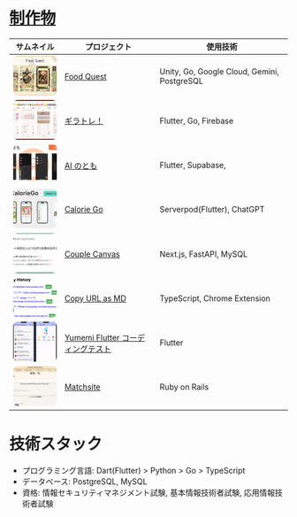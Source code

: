 # [制作物](https://portfolio.you22fy.dev/works/)

| サムネイル                                                                                                                                   | プロジェクト                                                                                  | 使用技術                                    |
| -------------------------------------------------------------------------------------------------------------------------------------------- | --------------------------------------------------------------------------------------------- | ------------------------------------------- |
| <img src="./images/food_quest.png" alt="Food Quest" width="128" height="72" style="object-fit: cover; border-radius: 8px;">                  | [Food Quest](https://portfolio.you22fy.dev/works/food_quest/)                                 | Unity, Go, Google Cloud, Gemini, PostgreSQL |
| <img src="./images/giragira_training.jpg" alt="ギラギラトレーニング" width="128" height="72" style="object-fit: cover; border-radius: 8px;"> | [ギラトレ！](https://portfolio.you22fy.dev/works/gira_train/)                                 | Flutter, Go, Firebase                       |
| <img src="./images/ai_friend.png" alt="AI Friend" width="128" height="72" style="object-fit: cover; border-radius: 8px;">                    | [AI のとも](https://portfolio.you22fy.dev/works/ai_friends/)                                  | Flutter, Supabase,                          |
| <img src="./images/calorie_go.png" alt="Calorie Go" width="128" height="72" style="object-fit: cover; border-radius: 8px;">                  | [Calorie Go](https://portfolio.you22fy.dev/works/calorie_go/)                                 | Serverpod(Flutter), ChatGPT                 |
| <img src="./images/couple_canvas.png" alt="Couple Canvas" width="128" height="72" style="object-fit: cover; border-radius: 8px;">            | [Couple Canvas](https://portfolio.you22fy.dev/works/couple_canvas/)                           | Next.js, FastAPI, MySQL                     |
| <img src="./images/copy_url_as_md.png" alt="Copy URL as MD" width="128" height="72" style="object-fit: cover; border-radius: 8px;">          | [Copy URL as MD](https://portfolio.you22fy.dev/works/copy_url_as_md/)                         | TypeScript, Chrome Extension                |
| <img src="./images/yumemi_flutter.png" alt="Yumemi Flutter" width="128" height="72" style="object-fit: cover; border-radius: 8px;">          | [Yumemi Flutter コーディングテスト](https://portfolio.you22fy.dev/works/yumemi_flutter_2024/) | Flutter                                     |
| <img src="./images/matchisite.png" alt="matchsite" width="128" height="72" style="object-fit: cover; border-radius: 8px;">                   | [Matchsite](https://portfolio.you22fy.dev/works/matchisite/)                                  | Ruby on Rails                               |

# 技術スタック

- プログラミング言語: Dart(Flutter) > Python > Go > TypeScript
- データベース: PostgreSQL, MySQL
- 資格: 情報セキュリティマネジメント試験, 基本情報技術者試験, 応用情報技術者試験
